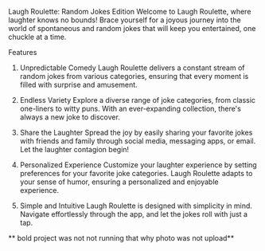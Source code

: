 Laugh Roulette: Random Jokes Edition
Welcome to Laugh Roulette, where laughter knows no bounds! Brace yourself for a joyous journey into the world of spontaneous and random jokes that will keep you entertained, one chuckle at a time.

Features
1. Unpredictable Comedy
Laugh Roulette delivers a constant stream of random jokes from various categories, ensuring that every moment is filled with surprise and amusement.

2. Endless Variety
Explore a diverse range of joke categories, from classic one-liners to witty puns. With an ever-expanding collection, there's always a new joke to discover.

3. Share the Laughter
Spread the joy by easily sharing your favorite jokes with friends and family through social media, messaging apps, or email. Let the laughter contagion begin!

4. Personalized Experience
Customize your laughter experience by setting preferences for your favorite joke categories. Laugh Roulette adapts to your sense of humor, ensuring a personalized and enjoyable experience.

5. Simple and Intuitive
Laugh Roulette is designed with simplicity in mind. Navigate effortlessly through the app, and let the jokes roll with just a tap.



** bold project was not not running that why photo was not upload**
